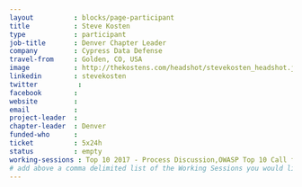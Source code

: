 ```yaml
---
layout          : blocks/page-participant
title           : Steve Kosten
type            : participant
job-title       : Denver Chapter Leader
company         : Cypress Data Defense
travel-from     : Golden, CO, USA
image           : http://thekostens.com/headshot/stevekosten_headshot.jpg
linkedin        : stevekosten
twitter          :
facebook        :
website         :
email           :
project-leader  :
chapter-leader  : Denver
funded-who      :
ticket          : 5x24h
status          : empty
working-sessions : Top 10 2017 - Process Discussion,OWASP Top 10 Call for Data and Weightings Discussion,Security Guild vs Security Champions,SAMM - Core Model Update 1 - Intro
# add above a comma delimited list of the Working Sessions you would like to attend (use the session's title)
---
```


<!-- put more details about participant here -->
